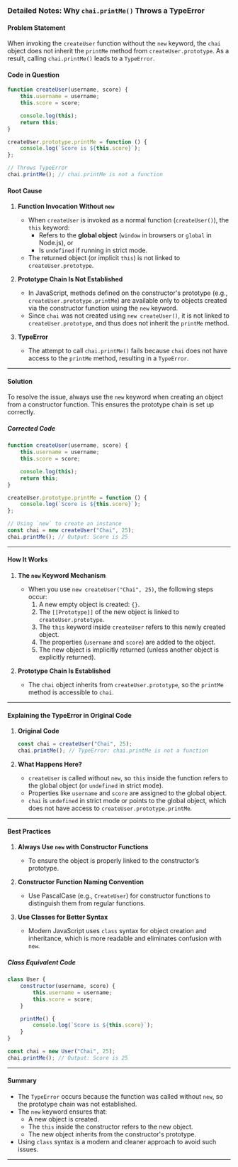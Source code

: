 ### **Detailed Notes: Why `chai.printMe()` Throws a TypeError**

#### **Problem Statement**
When invoking the `createUser` function without the `new` keyword, the `chai` object does not inherit the `printMe` method from `createUser.prototype`. As a result, calling `chai.printMe()` leads to a `TypeError`.

#### **Code in Question**

```javascript
function createUser(username, score) {
    this.username = username;
    this.score = score;

    console.log(this);
    return this;
}

createUser.prototype.printMe = function () {
    console.log(`Score is ${this.score}`);
};

// Throws TypeError
chai.printMe(); // chai.printMe is not a function
```

#### **Root Cause**

1. **Function Invocation Without `new`**
   - When `createUser` is invoked as a normal function (`createUser()`), the `this` keyword:
     - Refers to the **global object** (`window` in browsers or `global` in Node.js), or
     - Is `undefined` if running in strict mode.
   - The returned object (or implicit `this`) is not linked to `createUser.prototype`.

2. **Prototype Chain Is Not Established**
   - In JavaScript, methods defined on the constructor's prototype (e.g., `createUser.prototype.printMe`) are available only to objects created via the constructor function using the `new` keyword.
   - Since `chai` was not created using `new createUser()`, it is not linked to `createUser.prototype`, and thus does not inherit the `printMe` method.

3. **TypeError**
   - The attempt to call `chai.printMe()` fails because `chai` does not have access to the `printMe` method, resulting in a `TypeError`.

---

#### **Solution**

To resolve the issue, always use the `new` keyword when creating an object from a constructor function. This ensures the prototype chain is set up correctly.

##### **Corrected Code**

```javascript
function createUser(username, score) {
    this.username = username;
    this.score = score;

    console.log(this);
    return this;
}

createUser.prototype.printMe = function () {
    console.log(`Score is ${this.score}`);
};

// Using `new` to create an instance
const chai = new createUser("Chai", 25); 
chai.printMe(); // Output: Score is 25
```

---

#### **How It Works**

1. **The `new` Keyword Mechanism**
   - When you use `new createUser("Chai", 25)`, the following steps occur:
     1. A new empty object is created: `{}`.
     2. The `[[Prototype]]` of the new object is linked to `createUser.prototype`.
     3. The `this` keyword inside `createUser` refers to this newly created object.
     4. The properties (`username` and `score`) are added to the object.
     5. The new object is implicitly returned (unless another object is explicitly returned).

2. **Prototype Chain Is Established**
   - The `chai` object inherits from `createUser.prototype`, so the `printMe` method is accessible to `chai`.

---

#### **Explaining the TypeError in Original Code**

1. **Original Code**
   ```javascript
   const chai = createUser("Chai", 25);
   chai.printMe(); // TypeError: chai.printMe is not a function
   ```

2. **What Happens Here?**
   - `createUser` is called without `new`, so `this` inside the function refers to the global object (or `undefined` in strict mode).
   - Properties like `username` and `score` are assigned to the global object.
   - `chai` is `undefined` in strict mode or points to the global object, which does not have access to `createUser.prototype.printMe`.

---

#### **Best Practices**

1. **Always Use `new` with Constructor Functions**
   - To ensure the object is properly linked to the constructor’s prototype.

2. **Constructor Function Naming Convention**
   - Use PascalCase (e.g., `CreateUser`) for constructor functions to distinguish them from regular functions.

3. **Use Classes for Better Syntax**
   - Modern JavaScript uses `class` syntax for object creation and inheritance, which is more readable and eliminates confusion with `new`.

##### **Class Equivalent Code**

```javascript
class User {
    constructor(username, score) {
        this.username = username;
        this.score = score;
    }

    printMe() {
        console.log(`Score is ${this.score}`);
    }
}

const chai = new User("Chai", 25);
chai.printMe(); // Output: Score is 25
```

---

#### **Summary**
- The `TypeError` occurs because the function was called without `new`, so the prototype chain was not established.
- The `new` keyword ensures that:
  - A new object is created.
  - The `this` inside the constructor refers to the new object.
  - The new object inherits from the constructor's prototype.
- Using `class` syntax is a modern and cleaner approach to avoid such issues.

---